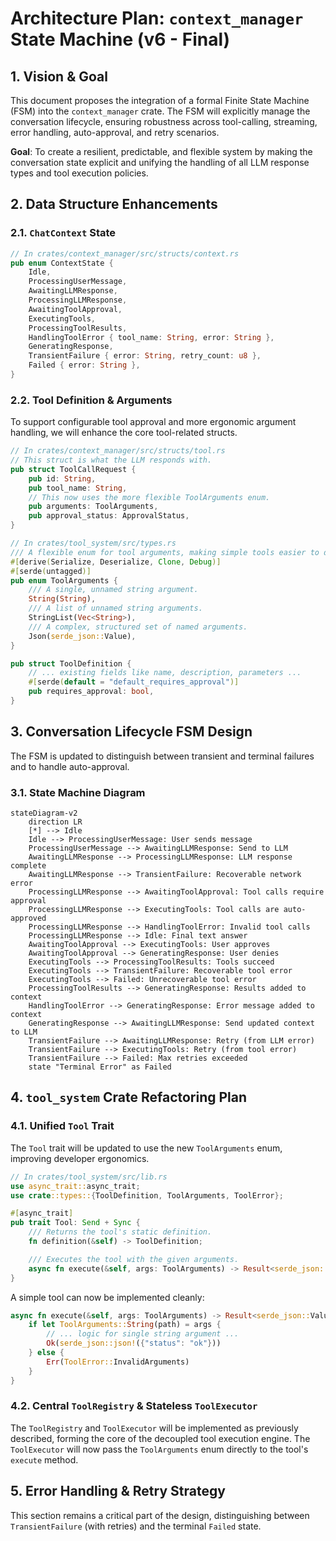 # Architecture Plan: `context_manager` State Machine (v6 - Final)

## 1. Vision &amp; Goal

This document proposes the integration of a formal Finite State Machine (FSM) into the `context_manager` crate. The FSM will explicitly manage the conversation lifecycle, ensuring robustness across tool-calling, streaming, error handling, auto-approval, and retry scenarios.

**Goal**: To create a resilient, predictable, and flexible system by making the conversation state explicit and unifying the handling of all LLM response types and tool execution policies.

## 2. Data Structure Enhancements

### 2.1. `ChatContext` State

```rust
// In crates/context_manager/src/structs/context.rs
pub enum ContextState {
    Idle,
    ProcessingUserMessage,
    AwaitingLLMResponse,
    ProcessingLLMResponse,
    AwaitingToolApproval,
    ExecutingTools,
    ProcessingToolResults,
    HandlingToolError { tool_name: String, error: String },
    GeneratingResponse,
    TransientFailure { error: String, retry_count: u8 },
    Failed { error: String },
}
```

### 2.2. Tool Definition &amp; Arguments

To support configurable tool approval and more ergonomic argument handling, we will enhance the core tool-related structs.

```rust
// In crates/context_manager/src/structs/tool.rs
// This struct is what the LLM responds with.
pub struct ToolCallRequest {
    pub id: String,
    pub tool_name: String,
    // This now uses the more flexible ToolArguments enum.
    pub arguments: ToolArguments,
    pub approval_status: ApprovalStatus,
}

// In crates/tool_system/src/types.rs
/// A flexible enum for tool arguments, making simple tools easier to define and call.
#[derive(Serialize, Deserialize, Clone, Debug)]
#[serde(untagged)]
pub enum ToolArguments {
    /// A single, unnamed string argument.
    String(String),
    /// A list of unnamed string arguments.
    StringList(Vec<String>),
    /// A complex, structured set of named arguments.
    Json(serde_json::Value),
}

pub struct ToolDefinition {
    // ... existing fields like name, description, parameters ...
    #[serde(default = "default_requires_approval")]
    pub requires_approval: bool,
}
```

## 3. Conversation Lifecycle FSM Design

The FSM is updated to distinguish between transient and terminal failures and to handle auto-approval.

### 3.1. State Machine Diagram

```mermaid
stateDiagram-v2
    direction LR
    [*] --> Idle
    Idle --> ProcessingUserMessage: User sends message
    ProcessingUserMessage --> AwaitingLLMResponse: Send to LLM
    AwaitingLLMResponse --> ProcessingLLMResponse: LLM response complete
    AwaitingLLMResponse --> TransientFailure: Recoverable network error
    ProcessingLLMResponse --> AwaitingToolApproval: Tool calls require approval
    ProcessingLLMResponse --> ExecutingTools: Tool calls are auto-approved
    ProcessingLLMResponse --> HandlingToolError: Invalid tool calls
    ProcessingLLMResponse --> Idle: Final text answer
    AwaitingToolApproval --> ExecutingTools: User approves
    AwaitingToolApproval --> GeneratingResponse: User denies
    ExecutingTools --> ProcessingToolResults: Tools succeed
    ExecutingTools --> TransientFailure: Recoverable tool error
    ExecutingTools --> Failed: Unrecoverable tool error
    ProcessingToolResults --> GeneratingResponse: Results added to context
    HandlingToolError --> GeneratingResponse: Error message added to context
    GeneratingResponse --> AwaitingLLMResponse: Send updated context to LLM
    TransientFailure --> AwaitingLLMResponse: Retry (from LLM error)
    TransientFailure --> ExecutingTools: Retry (from tool error)
    TransientFailure --> Failed: Max retries exceeded
    state "Terminal Error" as Failed
```

## 4. `tool_system` Crate Refactoring Plan

### 4.1. Unified `Tool` Trait

The `Tool` trait will be updated to use the new `ToolArguments` enum, improving developer ergonomics.

```rust
// In crates/tool_system/src/lib.rs
use async_trait::async_trait;
use crate::types::{ToolDefinition, ToolArguments, ToolError};

#[async_trait]
pub trait Tool: Send + Sync {
    /// Returns the tool's static definition.
    fn definition(&self) -> ToolDefinition;

    /// Executes the tool with the given arguments.
    async fn execute(&self, args: ToolArguments) -> Result<serde_json::Value, ToolError>;
}
```
A simple tool can now be implemented cleanly:
```rust
async fn execute(&self, args: ToolArguments) -> Result<serde_json::Value, ToolError> {
    if let ToolArguments::String(path) = args {
        // ... logic for single string argument ...
        Ok(serde_json::json!({"status": "ok"}))
    } else {
        Err(ToolError::InvalidArguments)
    }
}
```

### 4.2. Central `ToolRegistry` & Stateless `ToolExecutor`

The `ToolRegistry` and `ToolExecutor` will be implemented as previously described, forming the core of the decoupled tool execution engine. The `ToolExecutor` will now pass the `ToolArguments` enum directly to the tool's `execute` method.

## 5. Error Handling & Retry Strategy

This section remains a critical part of the design, distinguishing between `TransientFailure` (with retries) and the terminal `Failed` state.
